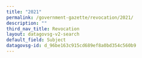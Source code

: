 ```yaml
---
title: "2021"
permalink: /government-gazette/revocation/2021/
description: ""
third_nav_title: Revocation
layout: datagovsg-v2-search
default_field: Subject
datagovsg-id: d_96be163c915cd689ef8a0bd354c560b9
---
```

